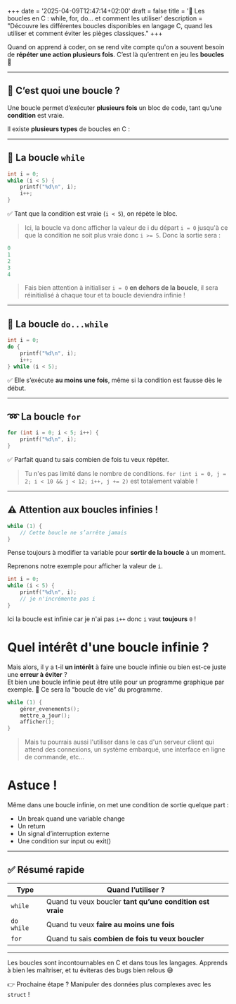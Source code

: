 +++
date = '2025-04-09T12:47:14+02:00'
draft = false
title = '🔁 Les boucles en C : while, for, do... et comment les utiliser'
description = "Découvre les différentes boucles disponibles en langage C, quand les utiliser et comment éviter les pièges classiques."
+++

Quand on apprend à coder, on se rend vite compte qu'on a souvent besoin de **répéter une action plusieurs fois**. C’est là qu’entrent en jeu les **boucles** 🔁

---

## 🧠 C’est quoi une boucle ?

Une boucle permet d’exécuter **plusieurs fois** un bloc de code, tant qu’une **condition** est vraie.

Il existe **plusieurs types** de boucles en C :

---

## 🧵 La boucle `while`

```c
int i = 0;
while (i < 5) {
    printf("%d\n", i);
    i++;
}
```

✅ Tant que la condition est vraie (`i < 5`), on répète le bloc.  

> Ici, la boucle va donc afficher la valeur de i du départ `i = 0` jusqu'à ce que la condition ne soit plus vraie donc `i >= 5`. Donc la sortie sera :
```c
0
1
2
3
4
```

> Fais bien attention à initialiser `i = 0` **en dehors de la boucle**, il sera réinitialisé à chaque tour et ta boucle deviendra infinie !  

---

## 🔂 La boucle `do...while`

```c
int i = 0;
do {
    printf("%d\n", i);
    i++;
} while (i < 5);
```

✅ Elle s’exécute **au moins une fois**, même si la condition est fausse dès le début.

---

## ➿ La boucle `for`

```c
for (int i = 0; i < 5; i++) {
    printf("%d\n", i);
}
```

✅ Parfait quand tu sais combien de fois tu veux répéter.

> Tu n'es pas limité dans le nombre de conditions. `for (int i = 0, j = 2; i < 10 && j < 12; i++, j += 2)` est totalement valable !

---

## ⚠️ Attention aux boucles infinies !

```c
while (1) {
    // Cette boucle ne s’arrête jamais
}
```

Pense toujours à modifier ta variable pour **sortir de la boucle** à un moment.

Reprenons notre exemple pour afficher la valeur de `i`.  
```c
int i = 0;
while (i < 5) {
    printf("%d\n", i);
    // je n'incrémente pas i
}
```

Ici la boucle est infinie car je n'ai pas `i++` donc `i` vaut **toujours** `0` !  

# Quel intérêt d'une boucle infinie ?
Mais alors, il y a t-il **un intérêt** à faire une boucle infinie ou bien est-ce juste une **erreur à éviter** ?  
Et bien une boucle infinie peut être utile pour un programme graphique par exemple. 🔄 Ce sera la “boucle de vie” du programme. 

```c
while (1) {
    gérer_evenements();
    mettre_a_jour();
    afficher();
}
```

> Mais tu pourrais aussi l'utiliser dans le cas d'un serveur client qui attend des connexions, un système embarqué, une interface en ligne de commande, etc...  

# Astuce !
Même dans une boucle infinie, on met une condition de sortie quelque part :
- Un break quand une variable change
- Un return
- Un signal d’interruption externe
- Une condition sur input ou exit()  

---

## ✅ Résumé rapide

| Type       | Quand l’utiliser ? |
|------------|--------------------|
| `while`    | Quand tu veux boucler **tant qu’une condition est vraie** |
| `do while` | Quand tu veux **faire au moins une fois** |
| `for`      | Quand tu sais **combien de fois tu veux boucler** |

---

Les boucles sont incontournables en C et dans tous les langages. Apprends à bien les maîtriser, et tu éviteras des bugs bien relous 😅

👉 Prochaine étape ? Manipuler des données plus complexes avec les `struct` !
